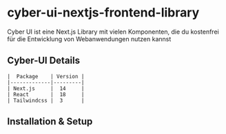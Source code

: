 # cyber-ui-nextjs-frontend-library
Cyber UI ist eine Next.js Library mit vielen Komponenten, die du kostenfrei für die Entwicklung von Webanwendungen nutzen kannst

## Cyber-UI Details

    |  Package    | Version |
    |-------------|---------|
    | Next.js     |  14     |
    | React       |  18     |
    | Tailwindcss |  3      |

## Installation & Setup
